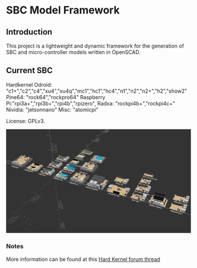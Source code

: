 # SBC Model Framework


## Introduction

This project is a lightweight and dynamic framework for the generation of SBC and micro-controller models written in OpenSCAD.

## Current SBC
Hardkernel Odroid: "c1+","c2","c4","xu4","xu4q","mc1","hc1","hc4","n1","n2","n2+","h2","show2"
Pine64: "rock64","rockpro64"
Raspberry Pi:"rpi3a+","rpi3b+","rpi4b","rpizero",
Radxa: "rockpi4b+","rockpi4c+"
Nividia: "jetsonnano"
Misc: "atomicpi"

License: GPLv3.

![Image](sbc.png)

### Notes

  More information can be found at this [Hard Kernel forum thread](https://forum.odroid.com/viewtopic.php?f=53&t=33823)

